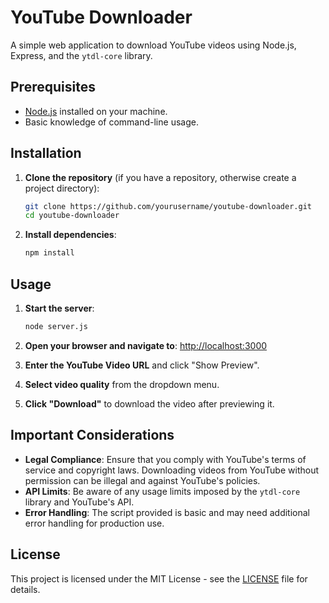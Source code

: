 # YouTube Downloader

A simple web application to download YouTube videos using Node.js, Express, and the `ytdl-core` library.

## Prerequisites

- [Node.js](https://nodejs.org/) installed on your machine.
- Basic knowledge of command-line usage.

## Installation

1. **Clone the repository** (if you have a repository, otherwise create a project directory):
    ```sh
    git clone https://github.com/yourusername/youtube-downloader.git
    cd youtube-downloader
    ```

2. **Install dependencies**:
    ```sh
    npm install
    ```

## Usage

1. **Start the server**:
    ```sh
    node server.js
    ```

2. **Open your browser and navigate to**: [http://localhost:3000](http://localhost:3000)

3. **Enter the YouTube Video URL** and click "Show Preview".

4. **Select video quality** from the dropdown menu.

5. **Click "Download"** to download the video after previewing it.

## Important Considerations

- **Legal Compliance**: Ensure that you comply with YouTube's terms of service and copyright laws. Downloading videos from YouTube without permission can be illegal and against YouTube's policies.
- **API Limits**: Be aware of any usage limits imposed by the `ytdl-core` library and YouTube's API.
- **Error Handling**: The script provided is basic and may need additional error handling for production use.

## License

This project is licensed under the MIT License - see the [LICENSE](LICENSE) file for details.
